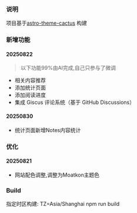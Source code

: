 ### 说明
项目基于[astro-theme-cactus](https://github.com/chrismwilliams/astro-theme-cactus) 构建

### 新增功能

#### 20250822
> 以下功能99%由AI完成,自己只参与了微调

- 相关内容推荐
- 添加统计页面
- 添加阅读进度
- 集成 Giscus 评论系统（基于 GitHub Discussions）

#### 20250830
- 统计页面新增Notes内容统计

### 优化
#### 20250821
- 网站配色调整,调整为Moatkon主题色


### Build
指定时区构建: TZ=Asia/Shanghai npm run build